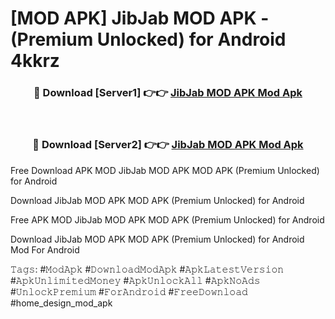 # [MOD APK] JibJab MOD APK - (Premium Unlocked) for Android 4kkrz



<div align="center">
<h3>🔴 Download [Server1] 👉👉 <a href="https://momento.my/?title=JibJab_MOD_APK">JibJab MOD APK Mod Apk</a></h3><br>

<h3>🔴 Download [Server2] 👉👉 <a href="https://momento.my/?title=JibJab_MOD_APK">JibJab MOD APK Mod Apk</a></h3>
</div>



Free Download APK MOD JibJab MOD APK MOD APK (Premium Unlocked) for Android

Download JibJab MOD APK MOD APK (Premium Unlocked) for Android

Free APK MOD JibJab MOD APK MOD APK (Premium Unlocked) for Android

Download JibJab MOD APK MOD APK (Premium Unlocked) for Android Mod For Android

𝚃𝚊𝚐𝚜: #𝙼𝚘𝚍𝙰𝚙𝚔 #𝙳𝚘𝚠𝚗𝚕𝚘𝚊𝚍𝙼𝚘𝚍𝙰𝚙𝚔 #𝙰𝚙𝚔𝙻𝚊𝚝𝚎𝚜𝚝𝚅𝚎𝚛𝚜𝚒𝚘𝚗 #𝙰𝚙𝚔𝚄𝚗𝚕𝚒𝚖𝚒𝚝𝚎𝚍𝙼𝚘𝚗𝚎𝚢 #𝙰𝚙𝚔𝚄𝚗𝚕𝚘𝚌𝚔𝙰𝚕𝚕 #𝙰𝚙𝚔𝙽𝚘𝙰𝚍𝚜 #𝚄𝚗𝚕𝚘𝚌𝚔𝙿𝚛𝚎𝚖𝚒𝚞𝚖 #𝙵𝚘𝚛𝙰𝚗𝚍𝚛𝚘𝚒𝚍 #𝙵𝚛𝚎𝚎𝙳𝚘𝚠𝚗𝚕𝚘𝚊𝚍 #home_design_mod_apk
